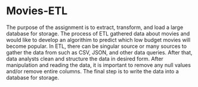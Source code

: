 # Movies-ETL

The purpose of the assignment is to extract, transform, and load a large database for storage. The process of ETL gathered data about movies and would like to develop an algorithim to predict which low budget movies will become popular. In ETL, there can be singular source or many sources to gather the data from such as CSV, JSON, and other data queries. After that, data analysts clean and structure the data in desired form. After manipulation and reading the data, it is important to remove any null values and/or remove entire columns. The final step is to write the data into a database for storage. 
